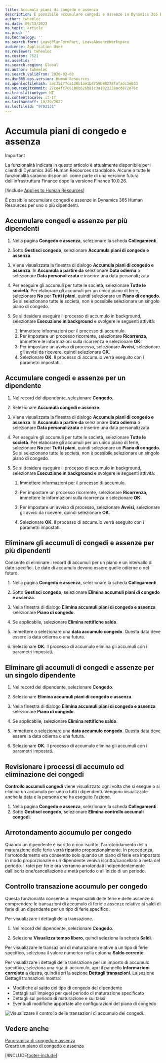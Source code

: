 ```yaml
---
title: Accumula piani di congedo e assenza
description: È possibile accumulare congedi e assenze in Dynamics 365 Human Resources per uno o più dipendenti.
author: twheeloc
ms.date: 09/13/2022
ms.topic: article
ms.prod: ''
ms.technology: ''
ms.search.form: LeavePlanFormPart, LeaveAbsenceWorkspace
audience: Application User
ms.reviewer: twheeloc
ms.custom: 7521
ms.assetid: ''
ms.search.region: Global
ms.author: twheeloc
ms.search.validFrom: 2020-02-03
ms.dyn365.ops.version: Human Resources
ms.openlocfilehash: aac35177ca120b1ae1b4759b98278fafadc3e033
ms.sourcegitcommit: 27ce4fc706100b626b81c3a1023238acd872e76c
ms.translationtype: HT
ms.contentlocale: it-IT
ms.lasthandoff: 10/20/2022
ms.locfileid: "9702131"
---
```

# <a name="accrue-leave-and-absence-plans"></a>Accumula piani di congedo e assenza

>[!Important]
>La funzionalità indicata in questo articolo è attualmente disponibile per i clienti di Dynamics 365 Human Resources standalone. Alcune o tutte le funzionalità saranno disponibili come parte di una versione futura dell'infrastruttura Finance dopo la versione Finance 10.0.26.


[!include [Applies to Human Resources](../includes/applies-to-hr.md)]

È possibile accumulare congedi e assenze in Dynamics 365 Human Resources per uno o più dipendenti.

## <a name="accrue-leave-and-absence-for-multiple-employees"></a>Accumulare congedi e assenze per più dipendenti

1. Nella pagina **Congedo e assenza**, selezionare la scheda **Collegamenti**.

2. Sotto **Gestisci congedo**, selezionare **Accumula piani di congedo e assenza**.

3. Viene visualizzata la finestra di dialogo **Accumula piani di congedo e assenza**. In **Accumula a partire da** selezionare **Data odierna** o selezionare **Data personalizzata** e inserire una data personalizzata.

4. Per eseguire gli accumuli per tutte le società, selezionare **Tutte le società**. Per elaborare gli accumuli per un unico piano di ferie, selezionare **No** per **Tutti i piani**, quindi selezionare un **Piano di congedo**. Se si selezionano tutte le società, non è possibile selezionare un singolo piano di congedo.

5. Se si desidera eseguire il processo di accumulo in background, selezionare **Esecuzione in background** e svolgere le seguenti attività:

    1. Immettere informazioni per il processo di accumulo.
    2. Per impostare un processo ricorrente, selezionare **Ricorrenza**, immettere le informazioni sulla ricorrenza e selezionare **OK**.
    3. Per impostare un avviso di processo, selezionare **Avvisi**, selezionare gli avvisi da ricevere, quindi selezionare **OK**.
    4. Selezionare **OK**. Il processo di accumulo verrà eseguito con i parametri impostati. 

## <a name="accrue-leave-and-absence-for-an-employee"></a>Accumulare congedi e assenze per un dipendente

1. Nel record del dipendente, selezionare **Congedo**.

2. Selezionare **Accumula congedi e assenze**.

3. Viene visualizzata la finestra di dialogo **Accumula piani di congedo e assenza**. In **Accumula a partire da** selezionare **Data odierna** o selezionare **Data personalizzata** e inserire una data personalizzata.

4. Per eseguire gli accumuli per tutte le società, selezionare **Tutte le società**. Per elaborare gli accumuli per un unico piano di ferie, selezionare **No** per **Tutti i piani**, quindi selezionare un **Piano di congedo**. Se si selezionano tutte le società, non è possibile selezionare un singolo piano di congedo.

5. Se si desidera eseguire il processo di accumulo in background, selezionare **Esecuzione in background** e svolgere le seguenti attività:

   1. Immettere informazioni per il processo di accumulo.

   2. Per impostare un processo ricorrente, selezionare **Ricorrenza**, immettere le informazioni sulla ricorrenza e selezionare **OK**.

   3. Per impostare un avviso di processo, selezionare **Avvisi**, selezionare gli avvisi da ricevere, quindi selezionare **OK**.

   4. Selezionare **OK**. Il processo di accumulo verrà eseguito con i parametri impostati.

## <a name="delete-leave-and-absence-accruals-for-multiple-employees"></a>Eliminare gli accumuli di congedi e assenze per più dipendenti

Consente di eliminare i record di accumuli per un piano e un intervallo di date specifici. Le date di accumulo devono essere quelle odierne o nel futuro.

1. Nella pagina **Congedo e assenza**, selezionare la scheda **Collegamenti**.

2. Sotto **Gestisci congedo**, selezionare **Elimina accumuli piani di congedo e assenza**.

3. Nella finestra di dialogo **Elimina accumuli piani di congedo e assenza** selezionare **Piano di congedo**.

4. Se applicabile, selezionare **Elimina rettifiche saldo**.

5. Immettere o selezionare una **data accumulo congedo**. Questa data deve essere la data odierna o una futura.

6. Selezionare **OK**. Il processo di accumulo elimina gli accumuli con i parametri impostati.

## <a name="delete-leave-and-absence-accruals-for-a-single-employee"></a>Eliminare gli accumuli di congedi e assenze per un singolo dipendente

1. Nel record del dipendente, selezionare **Congedo**.

2. Selezionare **Elimina accumuli piani di congedo e assenza**.

3. Nella finestra di dialogo **Elimina accumuli piani di congedo e assenza** selezionare **Piano di congedo**.

4. Se applicabile, selezionare **Elimina rettifiche saldo**.

5. Immettere o selezionare una **data accumulo congedo**. Questa data deve essere la data odierna o una futura.

6. Selezionare **OK**. Il processo di accumulo elimina gli accumuli con i parametri impostati.

## <a name="review-leave-accrual-and-deletion-processes"></a>Revisionare i processi di accumulo ed eliminazione dei congedi

**Controllo accumuli congedi** viene visualizzato ogni volta che si esegue o si elimina un accumulo per uno o tutti i dipendenti. Vengono visualizzate anche la data e la persona che ha eseguito l'azione.

1. Nella pagina **Congedo e assenza**, selezionare la scheda **Collegamenti**.
2. Sotto **Gestisci congedo**, selezionare **Elimina controllo accumuli congedi**.

## <a name="leave-accrual-rounding"></a>Arrotondamento accumulo per congedo
Quando un dipendente è iscritto o non iscritto, l'arrotondamento della maturazione delle ferie verrà ripartito proporzionalmente. In precedenza, l'arrotondamento era consentito solo quando un piano di ferie era impostato in modo proporzionale e un dipendente veniva iscritto/cancellato a metà del periodo. I ratei per ferie ora verranno arrotondati indipendentemente dall'iscrizione/cancellazione a metà periodo o all'inizio di un periodo.

## <a name="leave-accrual-transaction-auditing"></a>Controllo transazione accumulo per congedo

Questa funzionalità consente ai responsabili delle ferie e delle assenze di comprendere le transazioni di accumulo di ferie e assenze relative ai saldi di ferie di un dipendente per un tipo di ferie specifico.

Per visualizzare i dettagli della transazione.

1. Nel record del dipendente, selezionare **Congedo**.

2. Seleziona **Visualizza tempo libero**, quindi seleziona la scheda **Saldi**.

Per visualizzare le transazioni di maturazione relative a un tipo di ferie specifico, seleziona il valore numerico nella colonna **Saldo corrente**.

Per visualizzare i dettagli della transazione per un importo di accumulo specifico, seleziona una riga di accumulo, apri il pannello **Informazioni correlate** a destra, quindi apri la sezione **Dettagli transazioni**. La sezione Dettagli transazioni mostra:

- Modifiche al saldo del tipo di congedo del dipendente
- Dettagli sull'impiego per quel periodo di maturazione specificato
- Dettagli sul periodo di maturazione e sui tassi
- Eventuali modifiche apportate alle configurazioni del piano di congedo

![Visualizzare il controllo delle transazioni di accumulo dei congedi.](media/hr-leave-and-absence-accrue-audit.png)

## <a name="see-also"></a>Vedere anche

[Panoramica di congedo e assenza](hr-leave-and-absence-overview.md)</br>
[Creare un piano di congedo e assenza](hr-leave-and-absence-plans.md)



[!INCLUDE[footer-include](../includes/footer-banner.md)]
